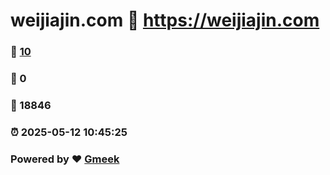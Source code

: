# weijiajin.com :link: https://weijiajin.com 
### :page_facing_up: [10](https://weijiajin.com/tag.html) 
### :speech_balloon: 0 
### :hibiscus: 18846 
### :alarm_clock: 2025-05-12 10:45:25 
### Powered by :heart: [Gmeek](https://github.com/Meekdai/Gmeek)
